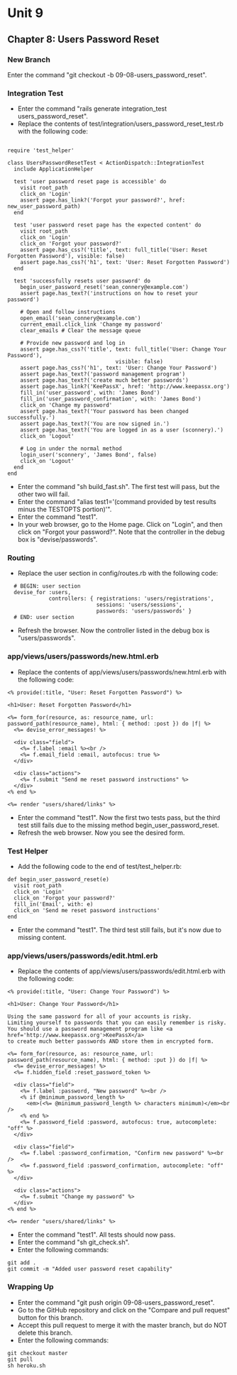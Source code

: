 # Unit 9
## Chapter 8: Users Password Reset

### New Branch
Enter the command "git checkout -b 09-08-users_password_reset".

### Integration Test
* Enter the command "rails generate integration_test users_password_reset".
* Replace the contents of test/integration/users_password_reset_test.rb with the following code:
```

require 'test_helper'

class UsersPasswordResetTest < ActionDispatch::IntegrationTest
  include ApplicationHelper

  test 'user password reset page is accessible' do
    visit root_path
    click_on 'Login'
    assert page.has_link?('Forgot your password?', href: new_user_password_path)
  end

  test 'user password reset page has the expected content' do
    visit root_path
    click_on 'Login'
    click_on 'Forgot your password?'
    assert page.has_css?('title', text: full_title('User: Reset Forgotten Password'), visible: false)
    assert page.has_css?('h1', text: 'User: Reset Forgotten Password')
  end

  test 'successfully resets user password' do
    begin_user_password_reset('sean_connery@example.com')
    assert page.has_text?('instructions on how to reset your password')

    # Open and follow instructions
    open_email('sean_connery@example.com')
    current_email.click_link 'Change my password'
    clear_emails # Clear the message queue

    # Provide new password and log in
    assert page.has_css?('title', text: full_title('User: Change Your Password'),
                                  visible: false)
    assert page.has_css?('h1', text: 'User: Change Your Password')
    assert page.has_text?('password management program')
    assert page.has_text?('create much better passwords')
    assert page.has_link?('KeePassX', href: 'http://www.keepassx.org')
    fill_in('user_password', with: 'James Bond')
    fill_in('user_password_confirmation', with: 'James Bond')
    click_on 'Change my password'
    assert page.has_text?('Your password has been changed successfully.')
    assert page.has_text?('You are now signed in.')
    assert page.has_text?('You are logged in as a user (sconnery).')
    click_on 'Logout'

    # Log in under the normal method
    login_user('sconnery', 'James Bond', false)
    click_on 'Logout'
  end
end
```
* Enter the command "sh build_fast.sh".  The first test will pass, but the other two will fail.
* Enter the command "alias test1='(command provided by test results minus the TESTOPTS portion)'".
* Enter the command "test1".
* In your web browser, go to the Home page.  Click on "Login", and then click on "Forgot your password?".  Note that the controller in the debug box is "devise/passwords".

### Routing
* Replace the user section in config/routes.rb with the following code:
```
  # BEGIN: user section
  devise_for :users,
             controllers: { registrations: 'users/registrations',
                            sessions: 'users/sessions',
                            passwords: 'users/passwords' }
  # END: user section
```
* Refresh the browser.  Now the controller listed in the debug box is "users/passwords".


### app/views/users/passwords/new.html.erb
* Replace the contents of app/views/users/passwords/new.html.erb with the following code:
```
<% provide(:title, "User: Reset Forgotten Password") %>

<h1>User: Reset Forgotten Password</h1>

<%= form_for(resource, as: resource_name, url: password_path(resource_name), html: { method: :post }) do |f| %>
  <%= devise_error_messages! %>

  <div class="field">
    <%= f.label :email %><br />
    <%= f.email_field :email, autofocus: true %>
  </div>

  <div class="actions">
    <%= f.submit "Send me reset password instructions" %>
  </div>
<% end %>

<%= render "users/shared/links" %>
```
* Enter the command "test1".  Now the first two tests pass, but the third test still fails due to the missing method begin_user_password_reset.
* Refresh the web browser.  Now you see the desired form.

### Test Helper
* Add the following code to the end of test/test_helper.rb:
```
def begin_user_password_reset(e)
  visit root_path
  click_on 'Login'
  click_on 'Forgot your password?'
  fill_in('Email', with: e)
  click_on 'Send me reset password instructions'
end
```
* Enter the command "test1".  The third test still fails, but it's now due to missing content.

### app/views/users/passwords/edit.html.erb
* Replace the contents of app/views/users/passwords/edit.html.erb with the following code:
```
<% provide(:title, "User: Change Your Password") %>

<h1>User: Change Your Password</h1>

Using the same password for all of your accounts is risky.
Limiting yourself to passwords that you can easily remember is risky.
You should use a password management program like <a href='http://www.keepassx.org'>KeePassX</a>
to create much better passwords AND store them in encrypted form.

<%= form_for(resource, as: resource_name, url: password_path(resource_name), html: { method: :put }) do |f| %>
  <%= devise_error_messages! %>
  <%= f.hidden_field :reset_password_token %>

  <div class="field">
    <%= f.label :password, "New password" %><br />
    <% if @minimum_password_length %>
      <em>(<%= @minimum_password_length %> characters minimum)</em><br />
    <% end %>
    <%= f.password_field :password, autofocus: true, autocomplete: "off" %>
  </div>

  <div class="field">
    <%= f.label :password_confirmation, "Confirm new password" %><br />
    <%= f.password_field :password_confirmation, autocomplete: "off" %>
  </div>

  <div class="actions">
    <%= f.submit "Change my password" %>
  </div>
<% end %>

<%= render "users/shared/links" %>
```
* Enter the command "test1".  All tests should now pass.
* Enter the command "sh git_check.sh".
* Enter the following commands:
```
git add .
git commit -m "Added user password reset capability"
```

### Wrapping Up
* Enter the command "git push origin 09-08-users_password_reset".
* Go to the GitHub repository and click on the "Compare and pull request" button for this branch.
* Accept this pull request to merge it with the master branch, but do NOT delete this branch.
* Enter the following commands:
```
git checkout master
git pull
sh heroku.sh
```
